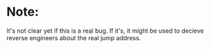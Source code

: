 # Note: 
It's not clear yet if this is a real bug. If it's, it might be used to decieve reverse engineers about the real jump address.
